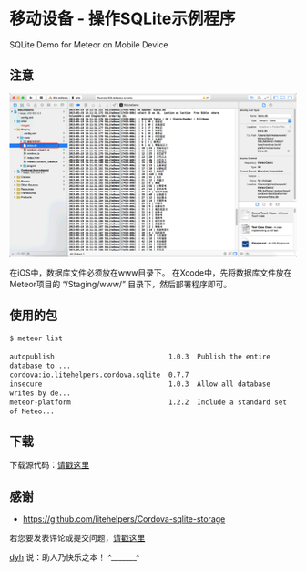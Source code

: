 # 移动设备 - 操作SQLite示例程序 

SQLite Demo for Meteor on Mobile Device

## 注意

![image](screenshot1.png)

在iOS中，数据库文件必须放在www目录下。
在Xcode中，先将数据库文件放在Meteor项目的 “/Staging/www/” 目录下，然后部署程序即可。


## 使用的包

	$ meteor list

	autopublish                            1.0.3  Publish the entire database to ...
	cordova:io.litehelpers.cordova.sqlite  0.7.7
	insecure                               1.0.3  Allow all database writes by de...
	meteor-platform                        1.2.2  Include a standard set of Meteo...


## 下载

下载源代码：[请戳这里](https://github.com/MeteorChina/MeteorDemo/archive/master.zip)


## 感谢

- https://github.com/litehelpers/Cordova-sqlite-storage


若您要发表评论或提交问题，[请戳这里](https://github.com/MeteorChina/MeteorDemo/issues)

[dyh](https://github.com/dyh) 说：助人乃快乐之本！  ^_______^